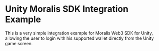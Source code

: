 # Unity Moralis SDK Integration Example

This is a very simple integration example for Moralis Web3 SDK for Unity, allowing the user to login with his supported wallet directly from the Unity game screen.
